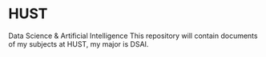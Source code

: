 # HUST
Data Science &amp; Artificial Intelligence
This repository will contain documents of my subjects at HUST, my major is DSAI.
